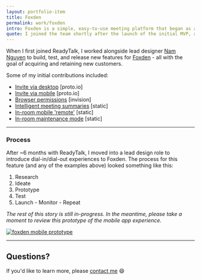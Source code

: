 ```yaml
---
layout: portfolio-item
title: Foxden
permalink: work/foxden
intro: Foxden is a simple, easy-to-use meeting platform that began as an innovation project at ReadyTalk. After gaining attention (and investment) from ReadyTalk leadership -  we assembled a startup-like team to quickly research, build, and release a solution to market. 
quote: I joined the team shortly after the launch of the initial MVP, and I'm extremely proud of the team and our results. We built a great product -  acquired, retained, and delighted new customers - and exceeded our revenue goals for 2016. I encourage you to take a closer look and consider it as your organization's meeting platform of choice.
---
```

When I first joined ReadyTalk, I worked alongside lead designer [Nam Nguyen](http://nam-ux.com) to build, test, and release new features for [Foxden](http://foxden.io) - all with the goal of acquiring and retaining new customers.

Some of my initial contributions included:

- [Invite via desktop](http://ux.emerywebster.com/foxden/desktop-invite/frame.html) [proto.io]
- [Invite via mobile](http://ux.emerywebster.com/foxden/ios/frame.html) [proto.io]
- [Browser permissions](https://invis.io/CXBVAXL95) [invision]
- [Intelligent meeting summaries](https://cloudup.com/clPW0RxQ0Ur) [static]
- [In-room mobile 'remote'](https://cloudup.com/cv-dynIgps8) [static]
- [In-room maintenance mode](https://cloudup.com/cNSCIBaQ_Lp) [static]

---

### Process

After ~6 months with ReadyTalk, I moved into a lead design role to introduce dial-in/dial-out experiences to Foxden. The process for this feature (and any of the examples above) looked something like this:

1. Research
2. Ideate
3. Prototype
4. Test
5. Launch - Monitor - Repeat

_The rest of this story is still in-progress. In the meantime, please take a moment to review this prototype of the mobile app experience._

<a href="http://ux.emerywebster.com/foxden/ios/frame.html" target="_blank"><img src="https://cloud.githubusercontent.com/assets/178044/24775315/83c31a1c-1ad9-11e7-9af5-126259155120.png" alt="foxden mobile prototype" /></a>

---

## Questions?

If you'd like to learn more, please [contact me](/contact) :smile:

